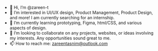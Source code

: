 - 👋 Hi, I’m @zareen-t
- 👀 I’m interested in UI/UX design, Product Management, Product Design, and more! I am currently searching for an internship.
- 🌱 I’m currently learning prototyping, Figma, html/CSS, and various aspects of design.
- 💞️ I’m looking to collaborate on any projects, websites, or ideas involving my interests. Any opportunities sound great to me.
- 📫 How to reach me: zareentasnim@outlook.com

<!---
zareen-t/zareen-t is a ✨ special ✨ repository because its `README.md` (this file) appears on your GitHub profile.
You can click the Preview link to take a look at your changes.
--->
